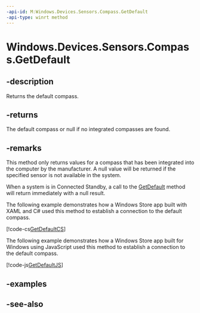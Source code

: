```yaml
---
-api-id: M:Windows.Devices.Sensors.Compass.GetDefault
-api-type: winrt method
---
```


<!-- Method syntax
public Windows.Devices.Sensors.Compass GetDefault()
-->

# Windows.Devices.Sensors.Compass.GetDefault

## -description
Returns the default compass.

## -returns
The default compass or null if no integrated compasses are found.

## -remarks
This method only returns values for a compass that has been integrated into the computer by the manufacturer. A null value will be returned if the specified sensor is not available in the system.

When a system is in Connected Standby, a call to the [GetDefault](compass_getdefault.md) method will return immediately with a null result.

The following example demonstrates how a Windows Store app built with XAML and C# used this method to establish a connection to the default compass.



[!code-cs[GetDefaultCS](../windows.devices.sensors/code/compass/csharp/Scenario1.xaml.cs#SnippetGetDefaultCS)]

The following example demonstrates how a Windows Store app built for Windows using JavaScript used this method to establish a connection to the default compass.



[!code-js[GetDefaultJS](../windows.devices.sensors/code/compass/javascript/scenario1.js#SnippetGetDefaultJS)]

## -examples

## -see-also
